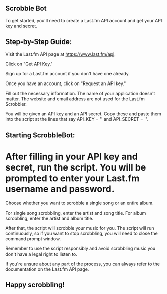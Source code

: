 
## Scrobble Bot

To get started, you'll need to create a Last.fm API account and get your API key and secret.

## Step-by-Step Guide:

  Visit the Last.fm API page at https://www.last.fm/api.

  Click on "Get API Key."
  
  Sign up for a Last.fm account if you don't have one already.
  
  Once you have an account, click on "Request an API key."
  
  Fill out the necessary information. The name of your application doesn't matter. The website and email address are not used for the Last.fm Scrobbler.
  
  You will be given an API key and an API secret. Copy these and paste them into the script at the lines that say API_KEY = '' and API_SECRET = ''.

## Starting ScrobbleBot:
# After filling in your API key and secret, run the script. You will be prompted to enter your Last.fm username and password.

 Choose whether you want to scrobble a single song or an entire album.

 For single song scrobbling, enter the artist and song title. For album scrobbling, enter the artist and album title.
 
 After that, the script will scrobble your music for you. The script will run continuously, so if you want to stop scrobbling, you will need to close the command prompt window.
 
 Remember to use the script responsibly and avoid scrobbling music you don't have a legal right to listen to.

 If you're unsure about any part of the process, you can always refer to the documentation on the Last.fm API page.

## Happy scrobbling!
